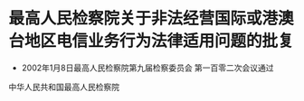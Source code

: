 # 最高人民检察院关于非法经营国际或港澳台地区电信业务行为法律适用问题的批复

- 2002年1月8日最高人民检察院第九届检察委员会
  第一百零二次会议通过

<!-- INFO END -->

中华人民共和国最高人民检察院
